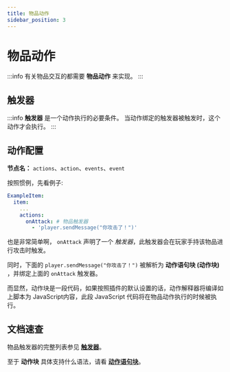 ```yaml
---
title: 物品动作
sidebar_position: 3
---
```


# 物品动作

:::info
有关物品交互的都需要 **物品动作** 来实现。
:::

## 触发器

:::info
**触发器** 是一个动作执行的必要条件。
当动作绑定的触发器被触发时，这个动作才会执行。
:::

## 动作配置

**节点名：** `actions`、`action`、`events`、`event`

按照惯例，先看例子:

```YAML
ExampleItem:
  item:
    ...
    actions:
      onAttack: # 物品触发器
        - 'player.sendMessage("你攻击了！")'
```

也是非常简单啊， `onAttack` 声明了一个 *触发器*，此触发器会在玩家手持该物品进行攻击时触发。

同时，下面的 `player.sendMessage("你攻击了！")` 被解析为 **动作语句块 (动作块)** ，并绑定上面的 `onAttack` 触发器。

而显然，动作块是一段代码，如果按照插件的默认设置的话，动作解释器将编译如上脚本为 JavaScript内容，此段 JavaScript 代码将在物品动作执行的时候被执行。

## 文档速查

物品触发器的完整列表参见 **[触发器](../quick-lookup/item-trigger.md)**。

至于 **动作块** 具体支持什么语法，请看 **[动作语句块](../quick-lookup/action-block.md)**。
